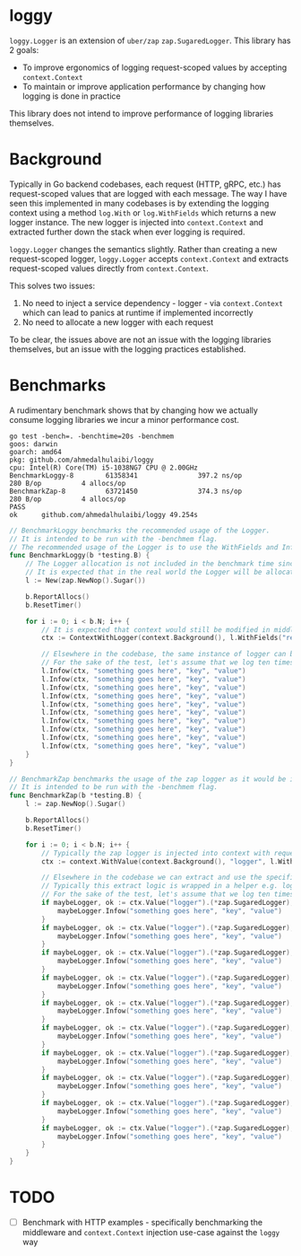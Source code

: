 # loggy

`loggy.Logger` is an extension of `uber/zap` `zap.SugaredLogger`. This library has 2 goals:

- To improve ergonomics of logging request-scoped values by accepting `context.Context`
- To maintain or improve application performance by changing how logging is done in practice

This library does not intend to improve performance of logging libraries themselves.

# Background

Typically in Go backend codebases, each request (HTTP, gRPC, etc.) has request-scoped values that are logged with each message. The way I have seen this implemented in many codebases is by extending the logging context using a method `log.With` or `log.WithFields` which returns a new logger instance. The new logger is injected into `context.Context` and extracted further down the stack when ever logging is required.

`loggy.Logger` changes the semantics slightly. Rather than creating a new request-scoped logger, `loggy.Logger` accepts `context.Context` and extracts request-scoped values directly from `context.Context`. 

This solves two issues:
1. No need to inject a service dependency - logger - via `context.Context` which can lead to panics at runtime if implemented incorrectly
2. No need to allocate a new logger with each request

To be clear, the issues above are not an issue with the logging libraries themselves, but an issue with the logging practices established.

# Benchmarks

A rudimentary benchmark shows that by changing how we actually consume logging libraries we incur a minor performance cost.

```
go test -bench=. -benchtime=20s -benchmem
goos: darwin
goarch: amd64
pkg: github.com/ahmedalhulaibi/loggy
cpu: Intel(R) Core(TM) i5-1038NG7 CPU @ 2.00GHz
BenchmarkLoggy-8        61358341               397.2 ns/op           280 B/op          4 allocs/op
BenchmarkZap-8          63721450               374.3 ns/op           280 B/op          4 allocs/op
PASS
ok      github.com/ahmedalhulaibi/loggy 49.254s
```

```go
// BenchmarkLoggy benchmarks the recommended usage of the Logger.
// It is intended to be run with the -benchmem flag.
// The recommended usage of the Logger is to use the WithFields and Infow, Debugw, etc. methods.
func BenchmarkLoggy(b *testing.B) {
	// The Logger allocation is not included in the benchmark time since it is declared once at the beginning of the program
	// It is expected that in the real world the Logger will be allocated once and reused across the application.
	l := New(zap.NewNop().Sugar())

	b.ReportAllocs()
	b.ResetTimer()

	for i := 0; i < b.N; i++ {
		// It is expected that context would still be modified in middleware with request-scoped values
		ctx := ContextWithLogger(context.Background(), l.WithFields("request_id", "<request-id-value>"))

		// Elsewhere in the codebase, the same instance of logger can be used and will extract request-scoped values from context.Context
		// For the sake of the test, let's assume that we log ten times per request.
		l.Infow(ctx, "something goes here", "key", "value")
		l.Infow(ctx, "something goes here", "key", "value")
		l.Infow(ctx, "something goes here", "key", "value")
		l.Infow(ctx, "something goes here", "key", "value")
		l.Infow(ctx, "something goes here", "key", "value")
		l.Infow(ctx, "something goes here", "key", "value")
		l.Infow(ctx, "something goes here", "key", "value")
		l.Infow(ctx, "something goes here", "key", "value")
		l.Infow(ctx, "something goes here", "key", "value")
		l.Infow(ctx, "something goes here", "key", "value")
	}
}

// BenchmarkZap benchmarks the usage of the zap logger as it would be in the real world.
// It is intended to be run with the -benchmem flag.
func BenchmarkZap(b *testing.B) {
	l := zap.NewNop().Sugar()

	b.ReportAllocs()
	b.ResetTimer()

	for i := 0; i < b.N; i++ {
		// Typically the zap logger is injected into context with request-scoped fields in middleware
		ctx := context.WithValue(context.Background(), "logger", l.With("request_id", "<request-id-value>"))

		// Elsewhere in the codebase we can extract and use the specific request-scoped logger
		// Typically this extract logic is wrapped in a helper e.g. logger(ctx).Infow but that is not relevant to this benchmark
		// For the sake of the test, let's assume that we log ten times per request.
		if maybeLogger, ok := ctx.Value("logger").(*zap.SugaredLogger); ok {
			maybeLogger.Infow("something goes here", "key", "value")
		}
		if maybeLogger, ok := ctx.Value("logger").(*zap.SugaredLogger); ok {
			maybeLogger.Infow("something goes here", "key", "value")
		}
		if maybeLogger, ok := ctx.Value("logger").(*zap.SugaredLogger); ok {
			maybeLogger.Infow("something goes here", "key", "value")
		}
		if maybeLogger, ok := ctx.Value("logger").(*zap.SugaredLogger); ok {
			maybeLogger.Infow("something goes here", "key", "value")
		}
		if maybeLogger, ok := ctx.Value("logger").(*zap.SugaredLogger); ok {
			maybeLogger.Infow("something goes here", "key", "value")
		}
		if maybeLogger, ok := ctx.Value("logger").(*zap.SugaredLogger); ok {
			maybeLogger.Infow("something goes here", "key", "value")
		}
		if maybeLogger, ok := ctx.Value("logger").(*zap.SugaredLogger); ok {
			maybeLogger.Infow("something goes here", "key", "value")
		}
		if maybeLogger, ok := ctx.Value("logger").(*zap.SugaredLogger); ok {
			maybeLogger.Infow("something goes here", "key", "value")
		}
		if maybeLogger, ok := ctx.Value("logger").(*zap.SugaredLogger); ok {
			maybeLogger.Infow("something goes here", "key", "value")
		}
		if maybeLogger, ok := ctx.Value("logger").(*zap.SugaredLogger); ok {
			maybeLogger.Infow("something goes here", "key", "value")
		}
	}
}
```

# TODO
- [ ] Benchmark with HTTP examples - specifically benchmarking the middleware and `context.Context` injection use-case against the `loggy` way